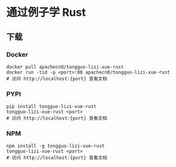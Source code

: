 # 通过例子学 Rust

## 下载

### Docker

```
docker pull apachecn0/tongguo-lizi-xue-rust
docker run -tid -p <port>:80 apachecn0/tongguo-lizi-xue-rust
# 访问 http://localhost:{port} 查看文档
```

### PYPI

```
pip install tongguo-lizi-xue-rust
tongguo-lizi-xue-rust <port>
# 访问 http://localhost:{port} 查看文档
```

### NPM

```
npm install -g tongguo-lizi-xue-rust
tongguo-lizi-xue-rust <port>
# 访问 http://localhost:{port} 查看文档
```